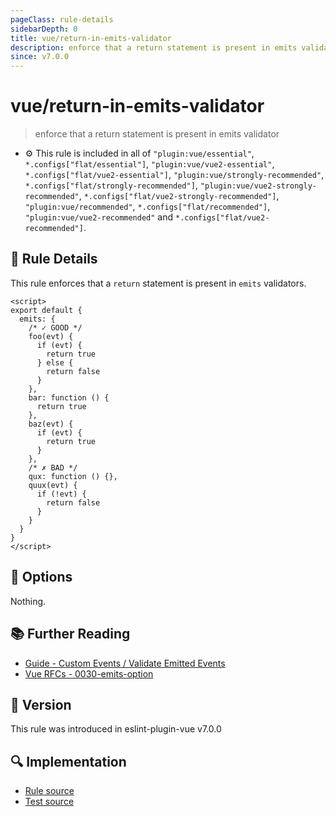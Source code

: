 ```yaml
---
pageClass: rule-details
sidebarDepth: 0
title: vue/return-in-emits-validator
description: enforce that a return statement is present in emits validator
since: v7.0.0
---
```


# vue/return-in-emits-validator

> enforce that a return statement is present in emits validator

- :gear: This rule is included in all of `"plugin:vue/essential"`, `*.configs["flat/essential"]`, `"plugin:vue/vue2-essential"`, `*.configs["flat/vue2-essential"]`, `"plugin:vue/strongly-recommended"`, `*.configs["flat/strongly-recommended"]`, `"plugin:vue/vue2-strongly-recommended"`, `*.configs["flat/vue2-strongly-recommended"]`, `"plugin:vue/recommended"`, `*.configs["flat/recommended"]`, `"plugin:vue/vue2-recommended"` and `*.configs["flat/vue2-recommended"]`.

## :book: Rule Details

This rule enforces that a `return` statement is present in `emits` validators.

<eslint-code-block :rules="{'vue/return-in-emits-validator': ['error']}">

```vue
<script>
export default {
  emits: {
    /* ✓ GOOD */
    foo(evt) {
      if (evt) {
        return true
      } else {
        return false
      }
    },
    bar: function () {
      return true
    },
    baz(evt) {
      if (evt) {
        return true
      }
    },
    /* ✗ BAD */
    qux: function () {},
    quux(evt) {
      if (!evt) {
        return false
      }
    }
  }
}
</script>
```

</eslint-code-block>

## :wrench: Options

Nothing.

## :books: Further Reading

- [Guide - Custom Events / Validate Emitted Events](https://vuejs.org/guide/components/events.html#events-validation)
- [Vue RFCs - 0030-emits-option](https://github.com/vuejs/rfcs/blob/master/active-rfcs/0030-emits-option.md)

## :rocket: Version

This rule was introduced in eslint-plugin-vue v7.0.0

## :mag: Implementation

- [Rule source](https://github.com/vuejs/eslint-plugin-vue/blob/master/lib/rules/return-in-emits-validator.js)
- [Test source](https://github.com/vuejs/eslint-plugin-vue/blob/master/tests/lib/rules/return-in-emits-validator.js)

